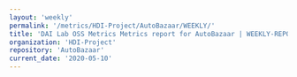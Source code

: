 ```yaml
---
layout: 'weekly'
permalink: '/metrics/HDI-Project/AutoBazaar/WEEKLY/'
title: 'DAI Lab OSS Metrics Metrics report for AutoBazaar | WEEKLY-REPORT-2020-05-10'
organization: 'HDI-Project'
repository: 'AutoBazaar'
current_date: '2020-05-10'
---
```

